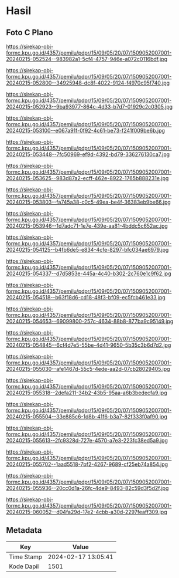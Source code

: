 # Hasil

## Foto C Plano

https://sirekap-obj-formc.kpu.go.id/4357/pemilu/pdpr/15/09/05/20/07/1509052007001-20240215-052524--983982a1-5cf4-4757-946e-a072c0116bdf.jpg

https://sirekap-obj-formc.kpu.go.id/4357/pemilu/pdpr/15/09/05/20/07/1509052007001-20240215-052800--34925948-dc8f-4022-9124-f4970c95f740.jpg

https://sirekap-obj-formc.kpu.go.id/4357/pemilu/pdpr/15/09/05/20/07/1509052007001-20240215-052923--9ba93977-864c-4d33-b7d7-01929c2c0305.jpg

https://sirekap-obj-formc.kpu.go.id/4357/pemilu/pdpr/15/09/05/20/07/1509052007001-20240215-053100--e067a91f-0f92-4c61-be73-f241f009be6b.jpg

https://sirekap-obj-formc.kpu.go.id/4357/pemilu/pdpr/15/09/05/20/07/1509052007001-20240215-053448--7fc50969-ef9d-4392-bd79-336276130ca7.jpg

https://sirekap-obj-formc.kpu.go.id/4357/pemilu/pdpr/15/09/05/20/07/1509052007001-20240215-053625--983d87a2-ecff-462e-8922-1765b888231e.jpg

https://sirekap-obj-formc.kpu.go.id/4357/pemilu/pdpr/15/09/05/20/07/1509052007001-20240215-053803--fa745a38-c0c5-49ea-be4f-36383eb9be66.jpg

https://sirekap-obj-formc.kpu.go.id/4357/pemilu/pdpr/15/09/05/20/07/1509052007001-20240215-053946--1d7adc71-1e7e-439e-aa81-4bddc5c652ac.jpg

https://sirekap-obj-formc.kpu.go.id/4357/pemilu/pdpr/15/09/05/20/07/1509052007001-20240215-054125--b4fb6de5-e834-4cfe-8297-bfc034ae6979.jpg

https://sirekap-obj-formc.kpu.go.id/4357/pemilu/pdpr/15/09/05/20/07/1509052007001-20240215-054337--d7d5853e-445a-4c40-b302-2c760e1c9f62.jpg

https://sirekap-obj-formc.kpu.go.id/4357/pemilu/pdpr/15/09/05/20/07/1509052007001-20240215-054518--b63f18d6-cd18-48f3-bf09-ec5fcb461e33.jpg

https://sirekap-obj-formc.kpu.go.id/4357/pemilu/pdpr/15/09/05/20/07/1509052007001-20240215-054653--69099800-257c-4634-88b8-877ba9c95149.jpg

https://sirekap-obj-formc.kpu.go.id/4357/pemilu/pdpr/15/09/05/20/07/1509052007001-20240215-054845--6cf4d7e5-55be-4d41-9650-5b35c3b6d7d2.jpg

https://sirekap-obj-formc.kpu.go.id/4357/pemilu/pdpr/15/09/05/20/07/1509052007001-20240215-055030--afe1467d-55c5-4ede-aa2d-07cb28029405.jpg

https://sirekap-obj-formc.kpu.go.id/4357/pemilu/pdpr/15/09/05/20/07/1509052007001-20240215-055318--2defa211-34b2-43b5-95aa-a6b3bedecfa9.jpg

https://sirekap-obj-formc.kpu.go.id/4357/pemilu/pdpr/15/09/05/20/07/1509052007001-20240215-055504--33e885c6-1d8b-41f6-b3a7-82f333f0af90.jpg

https://sirekap-obj-formc.kpu.go.id/4357/pemilu/pdpr/15/09/05/20/07/1509052007001-20240215-055613--2fc9328d-727e-4570-a7e3-223fc38ed5a9.jpg

https://sirekap-obj-formc.kpu.go.id/4357/pemilu/pdpr/15/09/05/20/07/1509052007001-20240215-055702--1aad5518-7bf2-4267-9689-cf25eb74a854.jpg

https://sirekap-obj-formc.kpu.go.id/4357/pemilu/pdpr/15/09/05/20/07/1509052007001-20240215-055936--20cc0d1a-26fc-4de9-8493-82c59d3f5d2f.jpg

https://sirekap-obj-formc.kpu.go.id/4357/pemilu/pdpr/15/09/05/20/07/1509052007001-20240215-060052--d04fa29d-17e2-4cbb-a30d-2297feaff309.jpg


## Metadata

| Key        | Value               |
| ---------- | ------------------- |
| Time Stamp | 2024-02-17 13:05:41 |
| Kode Dapil | 1501                |




